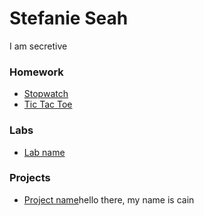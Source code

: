 # Stefanie Seah

I am secretive 

### Homework 
* [Stopwatch](https://silverframe.github.io/stopwatch)
* [Tic Tac Toe](https://silverframe.github.io/tic-tac-toe) 

### Labs 
* [Lab name](#link_to_your_lab_repo)

### Projects 
* [Project name](#link_to_your_project_repo)hello there, my name is cain 
